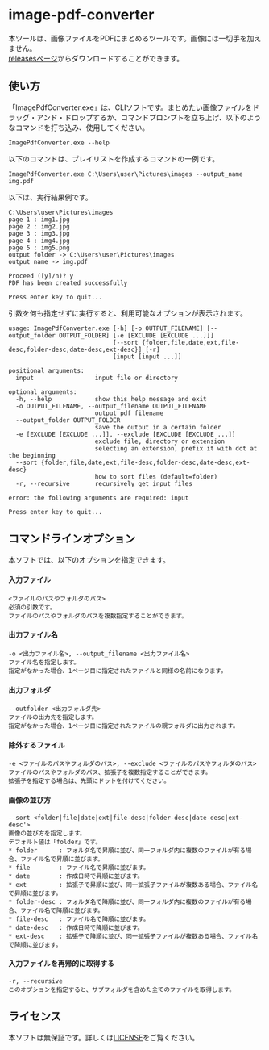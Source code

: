 # image-pdf-converter
本ツールは、画像ファイルをPDFにまとめるツールです。画像には一切手を加えません。  
[releasesページ](https://github.com/takano536/image-pdf-converter/releases)からダウンロードすることができます。

## 使い方
「ImagePdfConverter.exe」は、CLIソフトです。まとめたい画像ファイルをドラッグ・アンド・ドロップするか、コマンドプロンプトを立ち上げ、以下のようなコマンドを打ち込み、使用してください。
```
ImagePdfConverter.exe --help
```
以下のコマンドは、プレイリストを作成するコマンドの一例です。
```
ImagePdfConverter.exe C:\Users\user\Pictures\images --output_name img.pdf
```
以下は、実行結果例です。
```
C:\Users\user\Pictures\images
page 1 : img1.jpg
page 2 : img2.jpg
page 3 : img3.jpg
page 4 : img4.jpg
page 5 : img5.png
output folder -> C:\Users\user\Pictures\images
output name -> img.pdf

Proceed ([y]/n)? y
PDF has been created successfully

Press enter key to quit...
```
引数を何も指定せずに実行すると、利用可能なオプションが表示されます。
```
usage: ImagePdfConverter.exe [-h] [-o OUTPUT_FILENAME] [--output_folder OUTPUT_FOLDER] [-e [EXCLUDE [EXCLUDE ...]]]
                             [--sort {folder,file,date,ext,file-desc,folder-desc,date-desc,ext-desc}] [-r]
                             [input [input ...]]

positional arguments:
  input                 input file or directory

optional arguments:
  -h, --help            show this help message and exit
  -o OUTPUT_FILENAME, --output_filename OUTPUT_FILENAME
                        output pdf filename
  --output_folder OUTPUT_FOLDER
                        save the output in a certain folder
  -e [EXCLUDE [EXCLUDE ...]], --exclude [EXCLUDE [EXCLUDE ...]]
                        exclude file, directory or extension
                        selecting an extension, prefix it with dot at the beginning
  --sort {folder,file,date,ext,file-desc,folder-desc,date-desc,ext-desc}
                        how to sort files (default=folder)
  -r, --recursive       recursively get input files

error: the following arguments are required: input

Press enter key to quit...
```

## コマンドラインオプション
本ソフトでは、以下のオプションを指定できます。
#### 入力ファイル
```
<ファイルのパスやフォルダのパス>
必須の引数です。
ファイルのパスやフォルダのパスを複数指定することができます。
```
#### 出力ファイル名
```
-o <出力ファイル名>, --output_filename <出力ファイル名>
ファイル名を指定します。
指定がなかった場合、1ページ目に指定されたファイルと同様の名前になります。
```
#### 出力フォルダ
```
--outfolder <出力フォルダ先>
ファイルの出力先を指定します。
指定がなかった場合、1ページ目に指定されたファイルの親フォルダに出力されます。
```
#### 除外するファイル
```
-e <ファイルのパスやフォルダのパス>, --exclude <ファイルのパスやフォルダのパス>
ファイルのパスやフォルダのパス、拡張子を複数指定することができます。
拡張子を指定する場合は、先頭にドットを付けてください。
```
#### 画像の並び方
```
--sort <folder|file|date|ext|file-desc|folder-desc|date-desc|ext-desc'>
画像の並び方を指定します。
デフォルト値は「folder」です。
* folder      : フォルダ名で昇順に並び、同一フォルダ内に複数のファイルが有る場合、ファイル名で昇順に並びます。
* file        : ファイル名で昇順に並びます。
* date        : 作成日時で昇順に並びます。
* ext         : 拡張子で昇順に並び、同一拡張子ファイルが複数ある場合、ファイル名で昇順に並びます。
* folder-desc : フォルダ名で降順に並び、同一フォルダ内に複数のファイルが有る場合、ファイル名で降順に並びます。
* file-desc   : ファイル名で降順に並びます。
* date-desc   : 作成日時で降順に並びます。
* ext-desc    : 拡張子で降順に並び、同一拡張子ファイルが複数ある場合、ファイル名で降順に並びます。
```
#### 入力ファイルを再帰的に取得する
```
-r, --recursive
このオプションを指定すると、サブフォルダを含めた全てのファイルを取得します。
```

## ライセンス
本ソフトは無保証です。詳しくは[LICENSE](LICENSE)をご覧ください。
